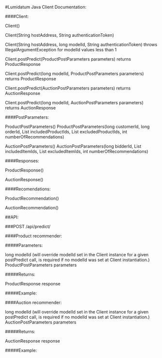 #Lumidatum Java Client Documentation:

####Client:

Client()

Client(String hostAddress, String authenticationToken)

Client(String hostAddress, long modelId, String authenticationToken)
throws IllegalArgumentException for modelId values less than 1


Client.postPredict(ProductPostParameters parameters)
returns ProductResponse

Client.postPredict(long modelId, ProductPostParameters parameters)
returns ProductResponse

Client.postPredict(AuctionPostParameters parameters)
returns AuctionResponse

Client.postPredict(long modelId, AuctionPostParameters parameters)
returns AuctionResponse


####PostParameters:

ProductPostParameters()
ProductPostParameters(long customerId, long orderId, List<Long> includedProductIds, List<Long> excludedProductIds, int numberOfRecommendations)

AuctionPostParameters()
AuctionPostParameters(long bidderId, List<Long> includedItemIds, List<Long> excludedItemIds, int numberOfRecommendations)


####Responses:

ProductResponse()

AuctionResponse()


####Recomendations:

ProductRecommendation()

AuctionRecommendation()


##API:

###POST /api/predict/<modelId>


####Product recommender:

#####Parameters:

long modelId (will override modelId set in the Client instance for a given postPredict call, is required if no modelId was set at Client instantiation.)
ProductPostParameters parameters

#####Returns:

ProductResponse response

#####Example:



####Auction recommender:

long modelId (will override modelId set in the Client instance for a given postPredict call, is required if no modelId was set at Client instantiation.)
AuctionPostParameters parameters

#####Returns:

AuctionResponse response

#####Example:


